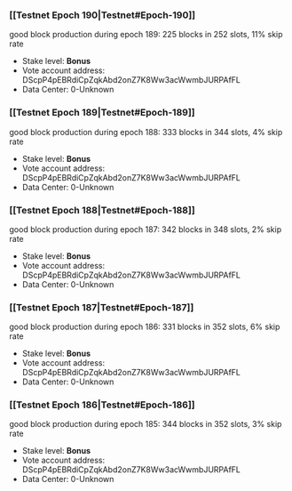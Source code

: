 ### [[Testnet Epoch 190|Testnet#Epoch-190]]
good block production during epoch 189: 225 blocks in 252 slots, 11% skip rate
* Stake level: **Bonus** 
* Vote account address: DScpP4pEBRdiCpZqkAbd2onZ7K8Ww3acWwmbJURPAfFL
* Data Center: 0-Unknown
### [[Testnet Epoch 189|Testnet#Epoch-189]]
good block production during epoch 188: 333 blocks in 344 slots, 4% skip rate
* Stake level: **Bonus** 
* Vote account address: DScpP4pEBRdiCpZqkAbd2onZ7K8Ww3acWwmbJURPAfFL
* Data Center: 0-Unknown
### [[Testnet Epoch 188|Testnet#Epoch-188]]
good block production during epoch 187: 342 blocks in 348 slots, 2% skip rate
* Stake level: **Bonus** 
* Vote account address: DScpP4pEBRdiCpZqkAbd2onZ7K8Ww3acWwmbJURPAfFL
* Data Center: 0-Unknown
### [[Testnet Epoch 187|Testnet#Epoch-187]]
good block production during epoch 186: 331 blocks in 352 slots, 6% skip rate
* Stake level: **Bonus** 
* Vote account address: DScpP4pEBRdiCpZqkAbd2onZ7K8Ww3acWwmbJURPAfFL
* Data Center: 0-Unknown
### [[Testnet Epoch 186|Testnet#Epoch-186]]
good block production during epoch 185: 344 blocks in 352 slots, 3% skip rate
* Stake level: **Bonus** 
* Vote account address: DScpP4pEBRdiCpZqkAbd2onZ7K8Ww3acWwmbJURPAfFL
* Data Center: 0-Unknown